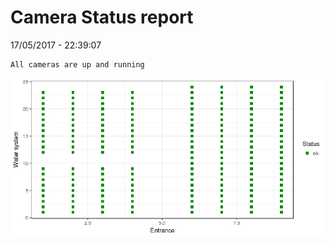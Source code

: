 Camera Status report
================
17/05/2017 - 22:39:07

    All cameras are up and running

![](camreport_files/figure-markdown_github/unnamed-chunk-2-1.png)
